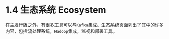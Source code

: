 # 1.4 生态系统 Ecosystem

在主发行版之外，有很多工具可以与`Kafka`集成。[生态系统](https://cwiki.apache.org/confluence/display/KAFKA/Ecosystem)页面列出了其中的许多内容，包括流处理系统，`Hadoop`集成，监视和部署工具。

